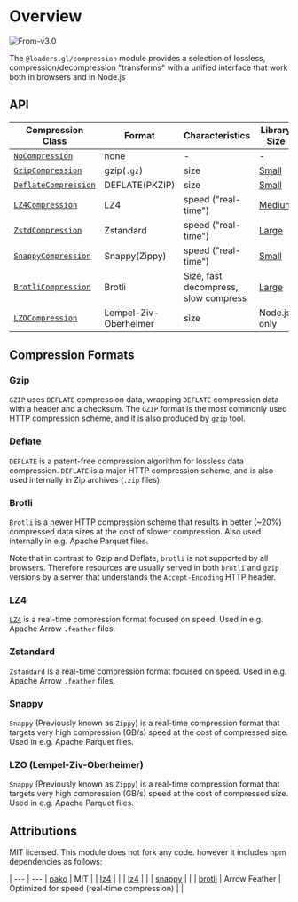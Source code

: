 # Overview

<p class="badges">
  <img src="https://img.shields.io/badge/From-v2.3-blue.svg?style=flat-square" alt="From-v3.0" />
</p>

The `@loaders.gl/compression` module provides a selection of lossless,
compression/decompression "transforms" with a unified interface that work both in browsers and in Node.js

## API

| Compression Class | Format | Characteristics | Library Size | Notes                                                   |
| --------------------------------- | --------------------------- | ------------------------------------------------------- | --- | --- |
| [`NoCompression`](/docs/modules/compression/api-reference/no-compression) |  none  |  -         | - |
| [`GzipCompression`](/docs/modules/compression/api-reference/gzip-compression)  | gzip(`.gz`) | size | [Small](https://bundlephobia.com/package/pako) |
| [`DeflateCompression`](/docs/modules/compression/api-reference/deflate-compression) | DEFLATE(PKZIP) | size | [Small](https://bundlephobia.com/package/pako) |
| [`LZ4Compression`](/docs/modules/compression/api-reference/lz4-compression) | LZ4  |  speed ("real-time")             | [Medium](https://bundlephobia.com/package/lz4) |
| [`ZstdCompression`](/docs/modules/compression/api-reference/zstd-compression) | Zstandard |  speed ("real-time")             | [Large](https://bundlephobia.com/package/zstd-codec) |
| [`SnappyCompression`](/docs/modules/compression/api-reference/snappy-compression) | Snappy(Zippy)  |  speed ("real-time")              | [Small](https://bundlephobia.com/package/snappys) |
| [`BrotliCompression`](/docs/modules/compression/api-reference/brotli-compression) | Brotli  | Size, fast decompress, slow compress             | [Large](https://bundlephobia.com/package/brotli) |
| [`LZOCompression`](/docs/modules/compression/api-reference/lzo-compression)   | Lempel-Ziv-Oberheimer | size | Node.js only

## Compression Formats

### Gzip

`GZIP` uses `DEFLATE` compression data, wrapping `DEFLATE` compression data with
a header and a checksum. The `GZIP` format is the most commonly used HTTP compression
scheme, and it is also produced by `gzip` tool.

### Deflate

`DEFLATE` is a patent-free compression algorithm for lossless data compression.
`DEFLATE` is a major HTTP compression scheme, and is also used internally in Zip archives
(`.zip` files).

### Brotli

`Brotli` is a newer HTTP compression scheme that results in better (~20%)
compressed data sizes at the cost of slower compression.
Also used internally in e.g. Apache Parquet files.

Note that in contrast to Gzip and Deflate, `brotli` is not
supported by all browsers. Therefore resources are usually served
in both `brotli` and `gzip` versions by a server that understands
the `Accept-Encoding` HTTP header.

### LZ4

[`LZ4`](https://en.wikipedia.org/wiki/LZ4_(compression_algorithm))
is a real-time compression format focused on speed.
Used in e.g. Apache Arrow `.feather` files.

### Zstandard

`Zstandard` is a real-time compression format focused on speed.
Used in e.g. Apache Arrow `.feather` files.

### Snappy

`Snappy` (Previously known as `Zippy`) is a real-time compression format that
targets very high compression (GB/s) speed at the cost of compressed size.
Used in e.g. Apache Parquet files.

### LZO (Lempel-Ziv-Oberheimer)

`Snappy` (Previously known as `Zippy`) is a real-time compression format that
targets very high compression (GB/s) speed at the cost of compressed size.
Used in e.g. Apache Parquet files.

## Attributions

MIT licensed. This module does not fork any code. however it includes npm dependencies as follows:

| --- | ---
| [pako](https://zlib.net/)         | MIT |
| [lz4](https://github.com/lz4/lz4) |  |
| [lz4](https://github.com/lz4/lz4) |  |
| [snappy](https://github.com/lz4/lz4) |              |
| [brotli](https://github.com/lz4/lz4) | Arrow Feather               | Optimized for speed (real-time compression)             |
|
